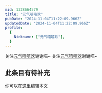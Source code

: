 ```yaml
---
mid: 1328664579
title: "元气嘻嘻欢"
pubDate: "2024-11-04T11:22:09.966Z"
updatedDate: "2024-11-04T11:22:09.966Z"
profile:
  {
    Nickname: ["元气嘻嘻欢"],
  }
---
```


关注[元气嘻嘻欢](https://space.bilibili.com/1328664579)谢谢喵~ 关注[元气嘻嘻欢](https://space.bilibili.com/1328664579)谢谢喵~

## 此条目有待补充
你可以在[这里](https://github.com/Yuhanawa/VTuber.ICU/edit/master/src/content/v/元气嘻嘻欢/index.md)编辑本文
